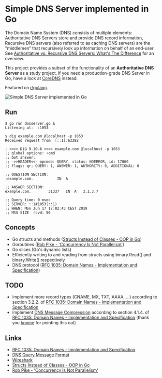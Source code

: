 Simple DNS Server implemented in Go
===================================

The Domain Name System (DNS) consists of multiple elements: Authoritative
DNS Servers store and provide DNS record information, Recursive DNS servers
(also referred to as caching DNS servers) are the "middlemen" that recursively
look up information on behalf of an end-user. See
[Authoritative vs. Recursive DNS Servers: What's The Difference] for an overview.

This project provides a subset of the functionality of an **Authoritative
DNS Server** as a study project. If you need a production-grade DNS Server in Go,
have a look at [CoreDNS] instead.

Featured on [r/golang].

![Simple DNS Server implemented in Go](https://raw.githubusercontent.com/dlorch/dnsserver/master/dnsserver-go.gif)

Run
---

```
$ go run dnsserver.go &
Listening at:  :1053

$ dig example.com @localhost -p 1053
Received request from  [::1]:63282

; <<>> DiG 9.10.6 <<>> example.com @localhost -p 1053
;; global options: +cmd
;; Got answer:
;; ->>HEADER<<- opcode: QUERY, status: NOERROR, id: 17060
;; flags: qr; QUERY: 1, ANSWER: 1, AUTHORITY: 0, ADDITIONAL: 0

;; QUESTION SECTION:
;example.com.			IN	A

;; ANSWER SECTION:
example.com.		31337	IN	A	3.1.3.7

;; Query time: 0 msec
;; SERVER: ::1#1053(::1)
;; WHEN: Mon Jun 17 17:02:43 CEST 2019
;; MSG SIZE  rcvd: 56
```

Concepts
--------

* Go structs and methods ([Structs Instead of Classes - OOP in Go])
* Goroutines ([Rob Pike - 'Concurrency Is Not Parallelism'])
* Go slices (Go's dynamic lists)
* Efficiently writing to and reading from structs using binary.Read() and binary.Write() respectively
* DNS protocol ([RFC 1035: Domain Names - Implementation and Specification])

TODO
----

* Implement more record types (CNAME, MX, TXT, AAAA, ...) according to section 3.2.2. of [RFC 1035: Domain Names - Implementation and Specification]
* Implement [DNS Message Compression] according to section 4.1.4. of [RFC 1035: Domain Names - Implementation and Specification] (thank you [knome] for pointing this out)

Links
-----

* [RFC 1035: Domain Names - Implementation and Specification]
* [DNS Query Message Format]
* [Wireshark]
* [Structs Instead of Classes - OOP in Go]
* [Rob Pike - 'Concurrency Is Not Parallelism']

[Authoritative vs. Recursive DNS Servers: What's The Difference]: http://social.dnsmadeeasy.com/blog/authoritative-vs-recursive-dns-servers-whats-the-difference/
[CoreDNS]: https://coredns.io/
[r/golang]: https://www.reddit.com/r/golang/comments/c3n7hl/simple_dns_server_implemented_in_go/
[DNS Message Compression]: http://www.tcpipguide.com/free/t_DNSNameNotationandMessageCompressionTechnique-2.htm
[knome]: https://www.reddit.com/r/golang/comments/c3n7hl/simple_dns_server_implemented_in_go/erseh68?utm_source=share&utm_medium=web2x
[RFC 1035: Domain Names - Implementation and Specification]: https://www.ietf.org/rfc/rfc1035.txt
[DNS Query Message Format]: http://www.firewall.cx/networking-topics/protocols/domain-name-system-dns/160-protocols-dns-query.html
[Wireshark]: https://www.wireshark.org/
[Structs Instead of Classes - OOP in Go]: https://golangbot.com/structs-instead-of-classes/
[Rob Pike - 'Concurrency Is Not Parallelism']: https://www.youtube.com/watch?v=cN_DpYBzKso